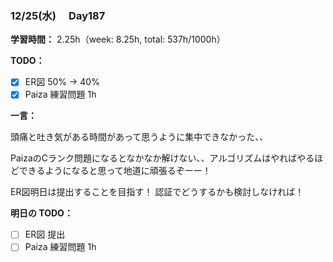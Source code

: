 ### 12/25(水)　 Day187

**学習時間：**
2.25h（week: 8.25h, total: 537h/1000h）

**TODO：**
- [x] ER図 50% -> 40%
- [x] Paiza 練習問題 1h

**一言：**

頭痛と吐き気がある時間があって思うように集中できなかった、、

PaizaのCランク問題になるとなかなか解けない、、アルゴリズムはやればやるほどできるようになると思って地道に頑張るぞーー！

ER図明日は提出することを目指す！
認証でどうするかも検討しなければ！

**明日の TODO：**

- [ ] ER図 提出
- [ ] Paiza 練習問題 1h
